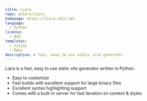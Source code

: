 ```yaml
---
title: Liara
repo: anteru/liara
homepage: https://liara.sh13.net
language:
  - Python
license:
  - BSD
templates:
  - Jinja2
  - Mako
description: A fast, easy to use static site generator.
---
```


Liara is a fast, easy to use static site generator written in Python.

- Easy to customize
- Fast builds with excellent support for large binary files
- Excellent syntax highlighting support
- Comes with a built-in server for fast iteration on content & styles
